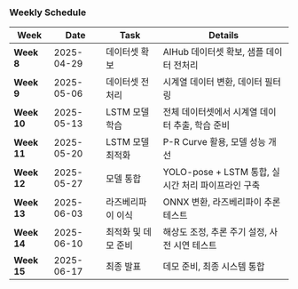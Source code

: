 ### Weekly Schedule

| **Week** | **Date** | **Task** | **Details** |
|----------|----------|----------|--------------|
| **Week 8** | 2025-04-29 | 데이터셋 확보 | AIHub 데이터셋 확보, 샘플 데이터 전처리 |
| **Week 9** | 2025-05-06 | 데이터셋 전처리 | 시계열 데이터 변환, 데이터 필터링 |
| **Week 10** | 2025-05-13 | LSTM 모델 학습 | 전체 데이터셋에서 시계열 데이터 추출, 학습 준비 |
| **Week 11** | 2025-05-20 | LSTM 모델 최적화 | P-R Curve 활용, 모델 성능 개선 |
| **Week 12** | 2025-05-27 | 모델 통합 | YOLO-pose + LSTM 통합, 실시간 처리 파이프라인 구축 |
| **Week 13** | 2025-06-03 | 라즈베리파이 이식 | ONNX 변환, 라즈베리파이 추론 테스트 |
| **Week 14** | 2025-06-10 | 최적화 및 데모 준비 | 해상도 조정, 추론 주기 설정, 사전 시연 테스트 |
| **Week 15** | 2025-06-17 | 최종 발표 | 데모 준비, 최종 시스템 통합 |
